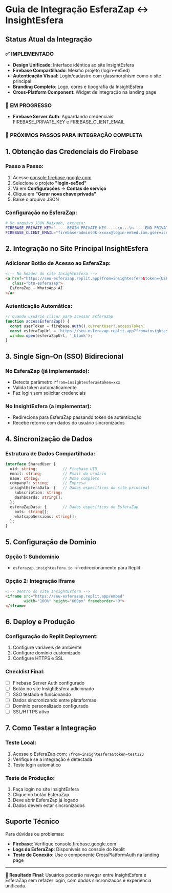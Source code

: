 # Guia de Integração EsferaZap ↔ InsightEsfera

## Status Atual da Integração

### ✅ IMPLEMENTADO
- **Design Unificado**: Interface idêntica ao site InsightEsfera
- **Firebase Compartilhado**: Mesmo projeto (login-ee5ed)
- **Autenticação Visual**: Login/cadastro com glassmorphism como o site principal
- **Branding Completo**: Logo, cores e tipografia da InsightEsfera
- **Cross-Platform Component**: Widget de integração na landing page

### 🔄 EM PROGRESSO
- **Firebase Server Auth**: Aguardando credenciais FIREBASE_PRIVATE_KEY e FIREBASE_CLIENT_EMAIL

### 🎯 PRÓXIMOS PASSOS PARA INTEGRAÇÃO COMPLETA

## 1. Obtenção das Credenciais do Firebase

### Passo a Passo:
1. Acesse [console.firebase.google.com](https://console.firebase.google.com)
2. Selecione o projeto **"login-ee5ed"**
3. Vá em **Configurações** → **Contas de serviço**
4. Clique em **"Gerar nova chave privada"**
5. Baixe o arquivo JSON

### Configuração no EsferaZap:
```bash
# Do arquivo JSON baixado, extraia:
FIREBASE_PRIVATE_KEY="-----BEGIN PRIVATE KEY-----\n...\n-----END PRIVATE KEY-----\n"
FIREBASE_CLIENT_EMAIL="firebase-adminsdk-xxxxx@login-ee5ed.iam.gserviceaccount.com"
```

## 2. Integração no Site Principal InsightEsfera

### Adicionar Botão de Acesso ao EsferaZap:

```html
<!-- No header do site InsightEsfera -->
<a href="https://seu-esferazap.replit.app?from=insightesfera&token={USER_TOKEN}" 
   class="btn-esferazap">
  EsferaZap - WhatsApp AI
</a>
```

### Autenticação Automática:
```javascript
// Quando usuário clicar para acessar EsferaZap
function accessEsferaZap() {
  const userToken = firebase.auth().currentUser?.accessToken;
  const esferaZapUrl = `https://seu-esferazap.replit.app?from=insightesfera&token=${userToken}`;
  window.open(esferaZapUrl, '_blank');
}
```

## 3. Single Sign-On (SSO) Bidirecional

### No EsferaZap (já implementado):
- Detecta parâmetro `?from=insightesfera&token=xxx`
- Valida token automaticamente
- Faz login sem solicitar credenciais

### No InsightEsfera (a implementar):
- Redireciona para EsferaZap passando token de autenticação
- Recebe retorno com dados do usuário sincronizados

## 4. Sincronização de Dados

### Estrutura de Dados Compartilhada:
```typescript
interface SharedUser {
  uid: string;           // Firebase UID
  email: string;         // Email do usuário
  name: string;          // Nome completo
  company?: string;      // Empresa
  insightEsferaData: {   // Dados específicos do site principal
    subscription: string;
    dashboards: string[];
  };
  esferaZapData: {       // Dados específicos do EsferaZap
    bots: string[];
    whatsappSessions: string[];
  };
}
```

## 5. Configuração de Domínio

### Opção 1: Subdomínio
- `esferazap.insightesfera.io` → redirecionamento para Replit

### Opção 2: Integração Iframe
```html
<!-- Dentro do site InsightEsfera -->
<iframe src="https://seu-esferazap.replit.app/embed" 
        width="100%" height="600px" frameborder="0">
</iframe>
```

## 6. Deploy e Produção

### Configuração do Replit Deployment:
1. Configure variáveis de ambiente
2. Configure domínio customizado
3. Configure HTTPS e SSL

### Checklist Final:
- [ ] Firebase Server Auth configurado
- [ ] Botão no site InsightEsfera adicionado
- [ ] SSO testado e funcionando
- [ ] Dados sincronizando entre plataformas
- [ ] Domínio personalizado configurado
- [ ] SSL/HTTPS ativo

## 7. Como Testar a Integração

### Teste Local:
1. Acesse o EsferaZap com: `?from=insightesfera&token=test123`
2. Verifique se a integração é detectada
3. Teste login automático

### Teste de Produção:
1. Faça login no site InsightEsfera
2. Clique no botão EsferaZap
3. Deve abrir EsferaZap já logado
4. Dados devem estar sincronizados

## Suporte Técnico

Para dúvidas ou problemas:
- **Firebase**: Verifique console.firebase.google.com
- **Logs do EsferaZap**: Disponíveis no console do Replit
- **Teste de Conexão**: Use o componente CrossPlatformAuth na landing page

---

**🎯 Resultado Final**: Usuários poderão navegar entre InsightEsfera e EsferaZap sem refazer login, com dados sincronizados e experiência unificada.